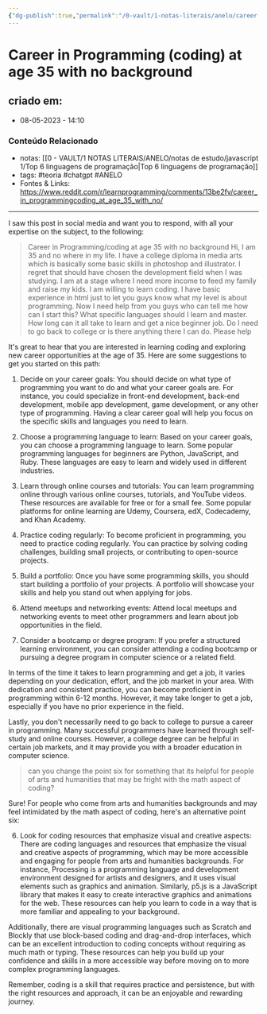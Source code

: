 ```yaml
---
{"dg-publish":true,"permalink":"/0-vault/1-notas-literais/anelo/career-in-programming-coding-at-age-35-with-no-background/","tags":["teoria","chatgpt","ANELO"],"dgHomeLink":true,"dgShowLocalGraph":true,"dgShowFileTree":true,"dgEnableSearch":true,"noteIcon":""}
---
```


# Career in Programming (coding) at age 35 with no background

## criado em: 
-  08-05-2023 - 14:10

### Conteúdo Relacionado
- notas: [[0 - VAULT/1 NOTAS LITERAIS/ANELO/notas de estudo/javascript 1/Top 6 linguagens de programação\|Top 6 linguagens de programação]]
- tags: #teoria #chatgpt #ANELO
- Fontes & Links: https://www.reddit.com/r/learnprogramming/comments/13be2fv/career_in_programmingcoding_at_age_35_with_no/

---

I saw this post in social media and want you to respond, with all your expertise on the subject, to the following: 

>Career in Programming/coding at age 35 with no background Hi, I am 35 and no where in my life. I have a college diploma in media arts which is basically some basic skills in photoshop and illustrator. I regret that should have chosen the development field when I was studying. I am at a stage where I need more income to feed my family and raise my kids. I am willing to learn coding. I have basic experience in html just to let you guys know what my level is about programming. Now I need help from you guys who can tell me how can I start this? What specific languages should I learn and master. How long can it all take to learn and get a nice beginner job. Do I need to go back to college or is there anything there I can do. Please help



It's great to hear that you are interested in learning coding and exploring new career opportunities at the age of 35. Here are some suggestions to get you started on this path:

1. Decide on your career goals: You should decide on what type of programming you want to do and what your career goals are. For instance, you could specialize in front-end development, back-end development, mobile app development, game development, or any other type of programming. Having a clear career goal will help you focus on the specific skills and languages you need to learn.

2. Choose a programming language to learn: Based on your career goals, you can choose a programming language to learn. Some popular programming languages for beginners are Python, JavaScript, and Ruby. These languages are easy to learn and widely used in different industries.

3. Learn through online courses and tutorials: You can learn programming online through various online courses, tutorials, and YouTube videos. These resources are available for free or for a small fee. Some popular platforms for online learning are Udemy, Coursera, edX, Codecademy, and Khan Academy.

4. Practice coding regularly: To become proficient in programming, you need to practice coding regularly. You can practice by solving coding challenges, building small projects, or contributing to open-source projects.

5. Build a portfolio: Once you have some programming skills, you should start building a portfolio of your projects. A portfolio will showcase your skills and help you stand out when applying for jobs.

6. Attend meetups and networking events: Attend local meetups and networking events to meet other programmers and learn about job opportunities in the field.

7. Consider a bootcamp or degree program: If you prefer a structured learning environment, you can consider attending a coding bootcamp or pursuing a degree program in computer science or a related field.

In terms of the time it takes to learn programming and get a job, it varies depending on your dedication, effort, and the job market in your area. With dedication and consistent practice, you can become proficient in programming within 6-12 months. However, it may take longer to get a job, especially if you have no prior experience in the field.

Lastly, you don't necessarily need to go back to college to pursue a career in programming. Many successful programmers have learned through self-study and online courses. However, a college degree can be helpful in certain job markets, and it may provide you with a broader education in computer science.

>can you change the point six for something that its helpful for people of arts and humanities that may be fright with the math aspect of coding?

Sure! For people who come from arts and humanities backgrounds and may feel intimidated by the math aspect of coding, here's an alternative point six:

6. Look for coding resources that emphasize visual and creative aspects: There are coding languages and resources that emphasize the visual and creative aspects of programming, which may be more accessible and engaging for people from arts and humanities backgrounds. For instance, Processing is a programming language and development environment designed for artists and designers, and it uses visual elements such as graphics and animation. Similarly, p5.js is a JavaScript library that makes it easy to create interactive graphics and animations for the web. These resources can help you learn to code in a way that is more familiar and appealing to your background.

Additionally, there are visual programming languages such as Scratch and Blockly that use block-based coding and drag-and-drop interfaces, which can be an excellent introduction to coding concepts without requiring as much math or typing. These resources can help you build up your confidence and skills in a more accessible way before moving on to more complex programming languages.

Remember, coding is a skill that requires practice and persistence, but with the right resources and approach, it can be an enjoyable and rewarding journey.